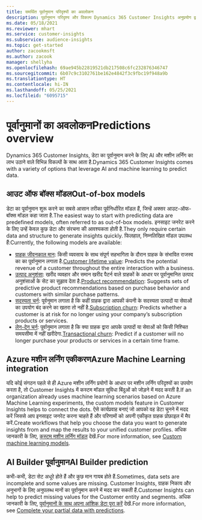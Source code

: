 ```yaml
---
title: समर्थित पूर्वानुमान परिदृश्यों का अवलोकन
description: पूर्वानुमान परिदृश्य और विकल्प Dynamics 365 Customer Insights अनुप्रयोग द्वारा कवर किए गए हैं.
ms.date: 05/18/2021
ms.reviewer: mhart
ms.service: customer-insights
ms.subservice: audience-insights
ms.topic: get-started
author: zacookmsft
ms.author: zacook
manager: shellyha
ms.openlocfilehash: 69ae945b22819521db217508c6fc232876346747
ms.sourcegitcommit: 6b07c9c3102761be162e4842f3c9fbc19f948a9b
ms.translationtype: HT
ms.contentlocale: hi-IN
ms.lasthandoff: 05/25/2021
ms.locfileid: "6095715"
---
```

# <a name="predictions-overview"></a><span data-ttu-id="e7472-103">पूर्वानुमानों का अवलोकन</span><span class="sxs-lookup"><span data-stu-id="e7472-103">Predictions overview</span></span>

<span data-ttu-id="e7472-104">Dynamics 365 Customer Insights, डेटा का पूर्वानुमान करने के लिए AI और मशीन लर्निंग का लाभ उठाने वाले विभिन्न विकल्पों के साथ आता है.</span><span class="sxs-lookup"><span data-stu-id="e7472-104">Dynamics 365 Customer Insights comes with a variety of options that leverage AI and machine learning to predict data.</span></span> 

## <a name="out-of-box-models"></a><span data-ttu-id="e7472-105">आउट ऑफ बॉक्स मॉडल</span><span class="sxs-lookup"><span data-stu-id="e7472-105">Out-of-box models</span></span>

<span data-ttu-id="e7472-106">डेटा का पूर्वानुमान शुरू करने का सबसे आसान तरीका पूर्वनिर्धारित मॉडल हैं, जिन्हें अक्सर आउट-ऑफ-बॉक्स मॉडल कहा जाता है.</span><span class="sxs-lookup"><span data-stu-id="e7472-106">The easiest way to start with predicting data are predefined models, often referred to as out-of-box models.</span></span> <span data-ttu-id="e7472-107">इनसाइट जनरेट करने के लिए उन्हें केवल कुछ डेटा और संरचना की आवश्यकता होती है.</span><span class="sxs-lookup"><span data-stu-id="e7472-107">They only require certain data and structure to generate insights quickly.</span></span> <span data-ttu-id="e7472-108">फिलहाल, निम्नलिखित मॉडल उपलब्ध हैं:</span><span class="sxs-lookup"><span data-stu-id="e7472-108">Currently, the following models are available:</span></span> 
- <span data-ttu-id="e7472-109">[ग्राहक जीवनकाल मान](predict-customer-lifetime-value.md): किसी व्यवसाय के साथ संपूर्ण सहभागिता के दौरान ग्राहक के संभावित राजस्व का का पूर्वानुमान लगाता है.</span><span class="sxs-lookup"><span data-stu-id="e7472-109">[Customer lifetime value](predict-customer-lifetime-value.md): Predicts the potential revenue of a customer throughout the entire interaction with a business.</span></span> 
- <span data-ttu-id="e7472-110">[उत्पाद अनुशंसा](predict-product-recommendation.md): खरीद व्यवहार और समान खरीद पैटर्न वाले ग्राहकों के आधार पर पूर्वानुमानित उत्पाद अनुशंसाओं के सेट का सुझाव देता है.</span><span class="sxs-lookup"><span data-stu-id="e7472-110">[Product recommendation](predict-product-recommendation.md): Suggests sets of predictive product recommendations based on purchase behavior and customers with similar purchase patterns.</span></span>
- <span data-ttu-id="e7472-111">[सदस्यता चर्न](predict-subscription-churn.md): पूर्वनुमान लगाता है कि कहीं ग्राहक द्वारा आपकी कंपनी के सदस्यता उत्पादों या सेवाओं का उपयोग बंद करने का खतरा तो नहीं है.</span><span class="sxs-lookup"><span data-stu-id="e7472-111">[Subscription churn](predict-subscription-churn.md): Predicts whether a customer is at risk for no longer using your company’s subscription products or services.</span></span>
- <span data-ttu-id="e7472-112">[लेन-देन चर्न](predict-transactional-churn.md): पूर्वानुमान लगाता है कि क्या ग्राहक द्वारा आपके उत्पादों या सेवाओं को किसी निश्चित समयसीमा में नहीं खरीदेगा.</span><span class="sxs-lookup"><span data-stu-id="e7472-112">[Transactional churn](predict-transactional-churn.md): Predict if a customer will no longer purchase your products or services in a certain time frame.</span></span>

## <a name="azure-machine-learning-integration"></a><span data-ttu-id="e7472-113">Azure मशीन लर्निंग एकीकरण</span><span class="sxs-lookup"><span data-stu-id="e7472-113">Azure Machine Learning integration</span></span>

<span data-ttu-id="e7472-114">यदि कोई संगठन पहले से ही Azure मशीन लर्निंग प्रयोगों के आधार पर मशीन लर्निंग परिदृश्यों का उपयोग करता है, तो Customer Insights में कस्टम मॉडल सुविधा बिंदुओं को जोड़ने में मदद करती है.</span><span class="sxs-lookup"><span data-stu-id="e7472-114">If an organization already uses machine learning scenarios based on Azure Machine Learning experiments, the custom models feature in Customer Insights helps to connect the dots.</span></span> <span data-ttu-id="e7472-115">ऐसे कार्यप्रवाह बनाएं जो आपको वह डेटा चुनने में मदद करें जिससे आप इनसाइट जनरेट करना चाहते हैं और परिणामों को अपनी एकीकृत ग्राहक प्रोफ़ाइल में मैप करें.</span><span class="sxs-lookup"><span data-stu-id="e7472-115">Create workflows that help you choose the data you want to generate insights from and map the results to your unified customer profiles.</span></span> <span data-ttu-id="e7472-116">अधिक जानकारी के लिए, [कस्टम मशीन लर्निंग मॉडल](custom-models.md) देखें.</span><span class="sxs-lookup"><span data-stu-id="e7472-116">For more information, see [Custom machine learning models](custom-models.md).</span></span>

## <a name="ai-builder-prediction"></a><span data-ttu-id="e7472-117">AI Builder पूर्वानुमान</span><span class="sxs-lookup"><span data-stu-id="e7472-117">AI Builder prediction</span></span>

<span data-ttu-id="e7472-118">कभी-कभी, डेटा सेट अधूरे होते हैं और कुछ मान गायब होते हैं.</span><span class="sxs-lookup"><span data-stu-id="e7472-118">Sometimes, data sets are incomplete and some values are missing.</span></span> <span data-ttu-id="e7472-119">Customer Insights, ग्राहक निकाय और अनुभागों के लिए अनुपलब्ध मानों का पूर्वानुमान करने में मदद कर सकती हैं.</span><span class="sxs-lookup"><span data-stu-id="e7472-119">Customer Insights can help to predict missing values for the Customer entity and segments.</span></span> <span data-ttu-id="e7472-120">अधिक जानकारी के लिए, [पूर्वानुमानों के साथ अपना आंशिक डेटा पूरा करें](predictions.md) देखें.</span><span class="sxs-lookup"><span data-stu-id="e7472-120">For more information, see [Complete your partial data with predictions](predictions.md).</span></span>
